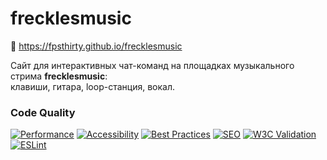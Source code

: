 # frecklesmusic

🎵 https://fpsthirty.github.io/frecklesmusic

Сайт для интерактивных чат-команд на площадках музыкального стрима **frecklesmusic**: <br>
клавиши, гитара, loop-станция, вокал.

### Code Quality
<!-- Эти бейджи обновляются автоматически при пуше коммита, не редактировать вручную -->
[![Performance](https://img.shields.io/endpoint?url=https://gist.githubusercontent.com/fpsthirty/7b7563c9fbf4e1164894f86ed4284c18/raw/frecklesmusic-lighthouse-perf.json&cacheSeconds=3600)]()
[![Accessibility](https://img.shields.io/endpoint?url=https://gist.githubusercontent.com/fpsthirty/7b7563c9fbf4e1164894f86ed4284c18/raw/frecklesmusic-lighthouse-a11y.json&cacheSeconds=3600)]()
[![Best Practices](https://img.shields.io/endpoint?url=https://gist.githubusercontent.com/fpsthirty/7b7563c9fbf4e1164894f86ed4284c18/raw/frecklesmusic-lighthouse-bp.json&cacheSeconds=3600)]()
[![SEO](https://img.shields.io/endpoint?url=https://gist.githubusercontent.com/fpsthirty/7b7563c9fbf4e1164894f86ed4284c18/raw/frecklesmusic-lighthouse-seo.json&cacheSeconds=3600)]()
[![W3C Validation](https://img.shields.io/badge/W3C-Valid-green?logo=w3c)](https://validator.w3.org/nu/?doc=https%3A%2F%2Ffpsthirty.github.io%2Ffrecklesmusic%2F)
[![ESLint](https://img.shields.io/endpoint?url=https://gist.githubusercontent.com/fpsthirty/6d9dd6bdaeecff45b56e0baee799ed2e/raw/frecklesmusic-eslint-badge.json)](https://github.com/fpsthirty/frecklesmusic/actions/workflows/eslint.yml)